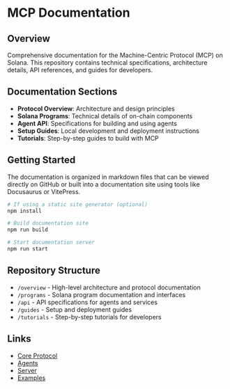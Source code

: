 # MCP Documentation

## Overview
Comprehensive documentation for the Machine-Centric Protocol (MCP) on Solana. This repository contains technical specifications, architecture details, API references, and guides for developers.

## Documentation Sections
- **Protocol Overview**: Architecture and design principles
- **Solana Programs**: Technical details of on-chain components
- **Agent API**: Specifications for building and using agents
- **Setup Guides**: Local development and deployment instructions
- **Tutorials**: Step-by-step guides to build with MCP

## Getting Started
The documentation is organized in markdown files that can be viewed directly on GitHub or built into a documentation site using tools like Docusaurus or VitePress.

```bash
# If using a static site generator (optional)
npm install

# Build documentation site
npm run build

# Start documentation server
npm run start
```

## Repository Structure
- `/overview` - High-level architecture and protocol documentation
- `/programs` - Solana program documentation and interfaces
- `/api` - API specifications for agents and services
- `/guides` - Setup and deployment guides
- `/tutorials` - Step-by-step tutorials for developers

## Links
- [Core Protocol](../mcp-core)
- [Agents](../mcp-agents)
- [Server](../mcp-server)
- [Examples](../mcp-examples)
